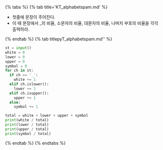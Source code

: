 {% tabs %}
{% tab title='KT_alphabetspam.md' %}

* 첫줄에 문장이 주어진다.
* 이 때 문장에서 _의 비율, 소문자의 비율, 대문자의 비율, 나머지 부호의 비율을 각각 출력하라.

{% endtab %}
{% tab titlepyT_alphabetspam.md'' %}

```py
st = input()
white = 0
lower = 0
upper = 0
symbol = 0
for ch in st:
  if ch == '_':
    white += 1
  elif ch.islower():
    lower += 1
  elif ch.isupper():
    upper += 1
  else:
    symbol += 1

total = white + lower + upper + symbol
print(white / total)
print(lower / total)
print(upper / total)
print(symbol / total)
```

{% endtab %}
{% endtabs %}
